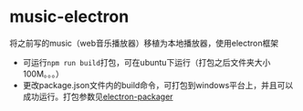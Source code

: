 # music-electron

将之前写的music（web音乐播放器）移植为本地播放器，使用electron框架

* 可运行`npm run build`打包，可在ubuntu下运行（打包之后文件夹大小100M。。。）
* 更改package.json文件内的build命令，可打包到windows平台上，并且可以成功运行。打包参数见[electron-packager](https://github.com/electron-userland/electron-packager)
